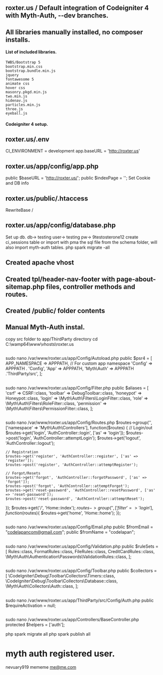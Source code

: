 ## roxter.us / Default integration of Codeigniter 4 with Myth-Auth, --dev branches.
## All libraries manually installed, no composer installs.
#### List of included libraries.
    TWBS/Bootstrap 5 
    bootstrap.min.css
    bootstrap.bundle.min.js
    jquery
    fontawesome 5
    animate css
    hover css
    masonry.pkgd.min.js 
    two.min.js
    hidenav.js
    particles.min.js
    three.js
    eyeball.js

#### Codeigniter 4 setup.
## roxter.us/.env
 CI_ENVIRONMENT = development
 app.baseURL = 'http://roxter.us'
## roxter.us/app/config/app.php
public $baseURL = 'http://roxter.us/';
public $indexPage = '';
Set Cookie and DB info 
## roxter.us/public/.htaccess
RewriteBase /
## roxter.us/app/config/database.php
Set up db.
db-> testing
user-> testing
pw-> 9testosterone12
create ci_sessions table or import with pma the sql file from the schema folder, will also import myth-auth tables.
php spark migrate -all
## Created apache vhost
## Created tpl/header-nav-footer with page-about-sitemap.php files, controller methods and routes.
## Created /public/ folder contents

## Manual Myth-Auth instal.
copy src folder to app/ThirdParty directory
cd C:\wamp64\www\vhosts\roxter.us
##
sudo nano /var/www/roxter.us/app/Config/Autoload.php
public $psr4 = [
		APP_NAMESPACE => APPPATH, // For custom app namespace
		'Config'      => APPPATH . 'Config',
		'App'         => APPPATH,
		'Myth\Auth'   => APPPATH .'ThirdParty/src',
	];
##
sudo nano /var/www/roxter.us/app/Config/Filter.php
public $aliases = [
		'csrf'     => CSRF::class,
		'toolbar'  => DebugToolbar::class,
		'honeypot' => Honeypot::class,
		'login'      => \Myth\Auth\Filters\LoginFilter::class,
		'role'       => \Myth\Auth\Filters\RoleFilter::class,
		'permission' => \Myth\Auth\Filters\PermissionFilter::class,
	];
##
sudo nano /var/www/roxter.us/app/Config/Routes.php
$routes->group('', ['namespace' => 'Myth\Auth\Controllers'], function($routes) {
    // Login/out
    $routes->get('login', 'AuthController::login', ['as' => 'login']);
    $routes->post('login', 'AuthController::attemptLogin');
    $routes->get('logout', 'AuthController::logout');

    // Registration
    $routes->get('register', 'AuthController::register', ['as' => 'register']);
    $routes->post('register', 'AuthController::attemptRegister');

    // Forgot/Resets
    $routes->get('forgot', 'AuthController::forgotPassword', ['as' => 'forgot']);
    $routes->post('forgot', 'AuthController::attemptForgot');
    $routes->get('reset-password', 'AuthController::resetPassword', ['as' => 'reset-password']);
    $routes->post('reset-password', 'AuthController::attemptReset');
});
$routes->get('/', 'Home::index');
$routes->group('', ['filter' => 'login'], function($routes){
$routes->get('home', 'Home::home');
});
##
sudo nano /var/www/roxter.us/app/Config/Email.php
public $fromEmail = "codelapancom@gmail.com";
public $fromName = "codelapan";
##
sudo nano /var/www/roxter.us/app/Config/Validation.php
public $ruleSets = [
	Rules::class,
	FormatRules::class,
	FileRules::class,
	CreditCardRules::class,
	\Myth\Auth\Authentication\Passwords\ValidationRules::class,
];
##
sudo nano /var/www/roxter.us/app/Config/Toolbar.php
public $collectors = [
	\CodeIgniter\Debug\Toolbar\Collectors\Timers::class,
	\CodeIgniter\Debug\Toolbar\Collectors\Database::class,
	\Myth\Auth\Collectors\Auth::class,
];
##
sudo nano /var/www/roxter.us/app/ThirdParty/src/Config/Auth.php
public $requireActivation = null;
##
sudo nano /var/www/roxter.us/app/Controllers/BaseController.php
    protected $helpers = ['auth']; 

php spark migrate all
php spark publish all

# myth auth registered user.
nevuary919
mememe
me@me.com